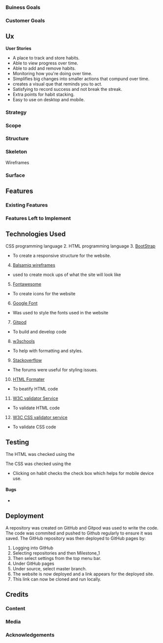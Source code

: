 ### Buiness Goals
### Customer Goals

## Ux
**User Stories**
* A place to track and store habits.
* Able to view progress over time.
* Able to add and remove habits.
* Monitoring how you're doing over time.
* Simplifies big changes into smaller actions that compund over time. 
* creates a visual que that reminds you to act.
* Satisfying to record success and not break the streak.
* Extra points for habit stacking. 
* Easy to use on desktop and mobile.

### Strategy

### Scope

### Structure

### Skeleton

Wireframes

### Surface

## Features

### Existing Features

### Features Left to Implement

## Technologies Used

CSS programming language
2. HTML programming language
3. [BootStrap](https://getbootstrap.com/)
* To create a responsive structure for the website. 
4. [Balsamiq wireframes](https://balsamiq.com/wireframes/)
* used to create mock ups of what the site will look like
5. [Fontawesome](https://fontawesome.com/)
* To create icons for the website
6. [Google Font](https://fonts.google.com/)
* Was used to style the fonts used in the website
7. [Gitpod](https://gitpod.io/workspaces/)
* To build and develop code
8. [w3schools](w3schools.com)
* To help with formatting and styles.
9. [Stackoverflow](https://stackoverflow.com/)
* The forums were useful for styling issues.
10. [HTML Formater](https://www.freeformatter.com/html-formatter.html#ad-output)
* To beatify HTML code
11. [W3C validator Service](https://validator.w3.org/#validate_by_input)
* To validate HTML code
12. [W3C CSS validator service](https://jigsaw.w3.org/css-validator/validator)
* To validate CSS code

## Testing

The HTML was checked using the 

The CSS was checked using the 

* Clicking on habit checks the check box which helps for mobile device use. 

#### Bugs
* 

## Deployment

A repository was created on GitHub and Gitpod was used to write the code. The code was commited and pushed to Github regularly to ensure it was saved. The GitHub repository was then deployed to GitHub pages by:

1. Logging into GitHub
2. Selecting repositories and then Milestone_1
3. Then select settings from the top menu bar.
4. Under GitHub pages
5. Under source, select master branch.
6. The website is now deployed and a link appears for the deployed site.
7. This link can now be cloned and run locally.

## Credits

### Content

### Media

### Acknowledgements

